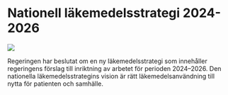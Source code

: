 # Nationell läkemedelsstrategi 2024-2026

![](/contentassets/7fffd4ff497147b38bf242914080cfec/omslagsbild-thumb.jpg?width=150&quality=85)


Regeringen har beslutat om en ny läkemedelsstrategi som innehåller regeringens förslag till inriktning av arbetet för perioden 2024–2026\. Den nationella läkemedelsstrategins vision är rätt läkemedelsanvändning till nytta för patienten och samhälle.
